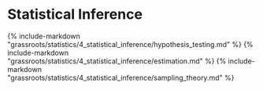# Statistical Inference

{% include-markdown "grassroots/statistics/4_statistical_inference/hypothesis_testing.md" %}
{% include-markdown "grassroots/statistics/4_statistical_inference/estimation.md" %}
{% include-markdown "grassroots/statistics/4_statistical_inference/sampling_theory.md" %}

